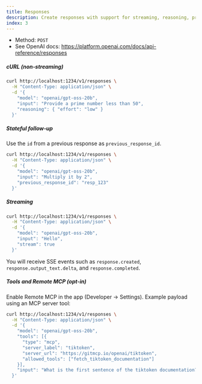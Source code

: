 ```yaml
---
title: Responses
description: Create responses with support for streaming, reasoning, prior response state, and optional Remote MCP tools.
index: 3
---
```


- Method: `POST`
- See OpenAI docs: https://platform.openai.com/docs/api-reference/responses

##### cURL (non‑streaming)

```bash
curl http://localhost:1234/v1/responses \
  -H "Content-Type: application/json" \
  -d '{
    "model": "openai/gpt-oss-20b",
    "input": "Provide a prime number less than 50",
    "reasoning": { "effort": "low" }
  }'
```

##### Stateful follow‑up

Use the `id` from a previous response as `previous_response_id`.

```bash
curl http://localhost:1234/v1/responses \
  -H "Content-Type: application/json" \
  -d '{
    "model": "openai/gpt-oss-20b",
    "input": "Multiply it by 2",
    "previous_response_id": "resp_123"
  }'
```

##### Streaming

```bash
curl http://localhost:1234/v1/responses \
  -H "Content-Type: application/json" \
  -d '{
    "model": "openai/gpt-oss-20b",
    "input": "Hello",
    "stream": true
  }'
```

You will receive SSE events such as `response.created`, `response.output_text.delta`, and `response.completed`.

##### Tools and Remote MCP (opt‑in)

Enable Remote MCP in the app (Developer → Settings). Example payload using an MCP server tool:

```bash
curl http://localhost:1234/v1/responses \
  -H "Content-Type: application/json" \
  -d '{
    "model": "openai/gpt-oss-20b",
    "tools": [{
      "type": "mcp",
      "server_label": "tiktoken",
      "server_url": "https://gitmcp.io/openai/tiktoken",
      "allowed_tools": ["fetch_tiktoken_documentation"]
    }],
    "input": "What is the first sentence of the tiktoken documentation?"
  }'
```
